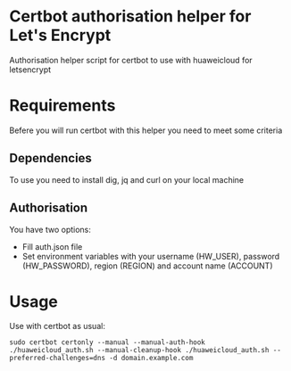 # Certbot authorisation helper for Let's Encrypt
Authorisation helper script for certbot to use with huaweicloud for letsencrypt

# Requirements
Befere you will run certbot with this helper you need to meet some criteria

## Dependencies
To use you need to install dig, jq and curl on your local machine

## Authorisation
You have two options:
- Fill auth.json file
- Set environment variables with your username (HW_USER), password (HW_PASSWORD), region (REGION) and account name (ACCOUNT)

# Usage
Use with certbot as usual:
```
sudo certbot certonly --manual --manual-auth-hook ./huaweicloud_auth.sh --manual-cleanup-hook ./huaweicloud_auth.sh --preferred-challenges=dns -d domain.example.com
```
